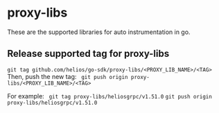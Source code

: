 # proxy-libs

These are the supported libraries for auto instrumentation in go.

Release supported tag for proxy-libs
-
``` git tag github.com/helios/go-sdk/proxy-libs/<PROXY_LIB_NAME>/<TAG> ```
Then, push the new tag:
``` git push origin proxy-libs/<PROXY_LIB_NAME>/<TAG>```

For example:
``` git tag proxy-libs/heliosgrpc/v1.51.0```
``` git push origin proxy-libs/heliosgrpc/v1.51.0 ```
